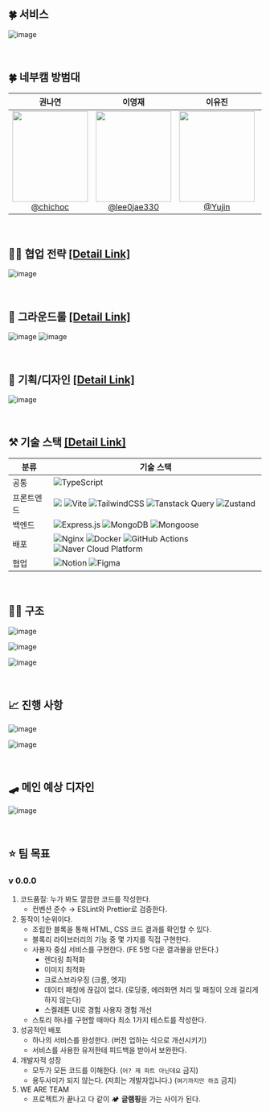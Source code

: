 
## 🍀 서비스
![image](https://github.com/user-attachments/assets/28d77d78-d74f-4ad0-819c-a0f30479ba27)


<br/>


## 🍀 네부캠 방범대
| **권나연** | **이영재** | **이유진** | **최경일** | **홍현지** |
| :------: |  :------: |  :------: |  :------: |  :------: |
| [<img src="https://i.namu.wiki/i/qWyoh8nA_DcTuY4gqcmkFC2k5Sbn8D6yVCVRQHMhJD-eRYtugUDNg6jP-v0VqbnFdCjL4jYrepNXw9ey8ouFAA.webp" height=180 width=150> <br/> @chichoc](https://github.com/chichoc) | [<img src="https://i.namu.wiki/i/4xQD4LBkRRW5MdrFZj6vsSTZsN8kd1q_H4uXLi5D06yVH-u8NFtgCDglmR9e_8D2WFlwV8xn1-m1BWAQy_1Epw.webp" height=180 width=150> <br/> @lee0jae330](https://github.com/lee0jae330) | [<img src="https://i.namu.wiki/i/zfd-NOPP39XJ49BUBLXu8d3SAPsYnpvqYviuQHzSe8FqI6DhYAaHp5Nx30dWi_Q5XGUcbczMfuSp1lOMAN3NvA.webp" height=180 width=150> <br/> @Yujin](https://github.com/Ujaa) | [<img src="https://i.namu.wiki/i/hWLEwQhnjvdoRZQhrgHMKAZjiSVPO5D86_nBD6OCVLHamm0dM7Ssv2KTfYgjJj-V_X3hMsgV-LeIgI7lmbqzhA.webp" height=180 width=150> <br/> @inhachoi](https://github.com/inhachoi) | [<img src="https://i.namu.wiki/i/5Veq9acZq3uqIUMsQbKyf4wjHiuk500_e7LUTtdWvG_2m7Wax-Anb5bFATOMsQReegqabE05_P6Swl9h9vUl3g.webp" height=180 width=150> <br/> @Honghyeonji](https://github.com/Honghyeonji) |

<br />

## 🧙‍♀️ 협업 전략 [[Detail Link]](https://github.com/boostcampwm-2024/web31-boostproject/wiki/Git-%EC%A0%84%EB%9E%B5)
![image](https://github.com/user-attachments/assets/77ba519f-462d-4dc0-b315-b39a8070e3d3)

<br />

## 📌 그라운드룰 [[Detail Link]](https://github.com/boostcampwm-2024/web31-BooLock/wiki/%E2%9B%B3%EA%B7%B8%EB%9D%BC%EC%9A%B4%EB%93%9C-%EB%A3%B0)

![image](https://github.com/user-attachments/assets/9151ea57-d655-4bb8-9624-b807b10911e4)
![image](https://github.com/user-attachments/assets/04782b0b-f00a-41e0-8b41-ab6abfa68d4a)



<br />

## 🎨 기획/디자인 [[Detail Link]](https://www.figma.com/design/nv2pP4yUPGkdoaie2SHsfR/%EB%94%94%EC%9E%90%EC%9D%B8%EB%B3%B4%EB%93%9C?node-id=187-749&node-type=section&t=LUI7l6jpqnPLsfTc-0)


![image](https://github.com/user-attachments/assets/d94c33aa-04be-45d2-adae-00b715e901f5)



<br />

## ⚒️ 기술 스택 [[Detail Link]](https://github.com/boostcampwm-2024/web31-BooLock/wiki/%EA%B8%B0%EC%88%A0%EC%8A%A4%ED%83%9D)

|분류|기술 스택|
|------|---|
|공통|![TypeScript](https://img.shields.io/badge/typescript-%23007ACC.svg?style=for-the-badge&logo=typescript&logoColor=white)|
|프론트엔드|<img src="https://img.shields.io/badge/react-61DAFB?style=for-the-badge&logo=react&logoColor=black"> ![Vite](https://img.shields.io/badge/vite-%23646CFF.svg?style=for-the-badge&logo=vite&logoColor=white) ![TailwindCSS](https://img.shields.io/badge/tailwindcss-%2338B2AC.svg?style=for-the-badge&logo=tailwind-css&logoColor=white) ![Tanstack Query](https://img.shields.io/badge/-Tanstack%20Query-FF4154?style=for-the-badge&logo=react%20query&logoColor=white) ![Zustand](https://img.shields.io/badge/zustand-946038?style=for-the-badge)|
|백엔드|![Express.js](https://img.shields.io/badge/express.js-%23404d59.svg?style=for-the-badge&logo=express&logoColor=%2361DAFB) ![MongoDB](https://img.shields.io/badge/MongoDB-%234ea94b.svg?style=for-the-badge&logo=mongodb&logoColor=white) ![Mongoose](https://img.shields.io/badge/Mongoose-%234ea94.svg?style=for-the-badge)|
|배포|![Nginx](https://img.shields.io/badge/nginx-%23009639.svg?style=for-the-badge&logo=nginx&logoColor=white) ![Docker](https://img.shields.io/badge/docker-%230db7ed.svg?style=for-the-badge&logo=docker&logoColor=white) ![GitHub Actions](https://img.shields.io/badge/github%20actions-%232671E5.svg?style=for-the-badge&logo=githubactions&logoColor=white) ![Naver Cloud Platform](https://img.shields.io/badge/NAVER%20CLOUD%20PLATFORM-2DB400?style=for-the-badge)|
|협업|![Notion](https://img.shields.io/badge/Notion-%23000000.svg?style=for-the-badge&logo=notion&logoColor=white) ![Figma](https://img.shields.io/badge/figma-%23F24E1E.svg?style=for-the-badge&logo=figma&logoColor=white)|

<br />

## 🧑‍🏫 구조

![image](https://github.com/user-attachments/assets/11f3904e-c0f0-4cf0-a516-f69578740fe5)

![image](https://github.com/user-attachments/assets/b91a3f64-4113-4207-a0b2-142a80c71b4c)

![image](https://github.com/user-attachments/assets/3e90d6f3-cce6-464b-9356-79564532165c)

<br />

## 📈 진행 사항

![image](https://github.com/user-attachments/assets/ab31430b-7f7a-4607-8e19-47b905074c61)


![image](https://github.com/user-attachments/assets/53e3c214-276f-448d-be7b-5ceb4cfa094a)


<br />

## 🛹 메인 예상 디자인

![image](https://github.com/user-attachments/assets/d41ffef5-0eb3-48a5-af99-8e8b4bd37c80)

<br />

## ⭐ 팀 목표
### v 0.0.0
1. 코드품질: 누가 봐도 깔끔한 코드를 작성한다.
    - 컨벤션 준수 → ESLint와 Prettier로 검증한다.
2. 동작이 1순위이다.
    - 조립한 블록을 통해 HTML, CSS 코드 결과를 확인할 수 있다.
    - 블록리 라이브러리의 기능 중 몇 가지를 직접 구현한다.
    - 사용자 중심 서비스를 구현한다. (FE 5명 다운 결과물을 만든다.)
        - 렌더링 최적화
        - 이미지 최적화
        - 크로스브라우징 (크롬, 엣지)
        - 데이터 패칭에 끊김이 없다. (로딩중, 에러화면 처리 및 패칭이 오래 걸리게 하지 않는다)
        - 스켈레톤 UI로 경험 사용자 경험 개선
    - 스토리 하나를 구현할 때마다 최소 1가지 테스트를 작성한다.
3. 성공적인 배포
    - 하나의 서비스를 완성한다. (버전 업하는 식으로 개선시키기)
    - 서비스를 사용한 유저한테 피드백을 받아서 보완한다.
4. 개발자적 성장
    - 모두가 모든 코드를 이해한다. (`어? 제 파트 아닌데요` 금지)
    - 용두사미가 되지 않는다. (저희는 개발자입니다.) (`여기까지만 하죠` 금지)
5. WE ARE TEAM 
    - 프로젝트가 끝나고 다 같이 🏕️ **글램핑**을 가는 사이가 된다.

